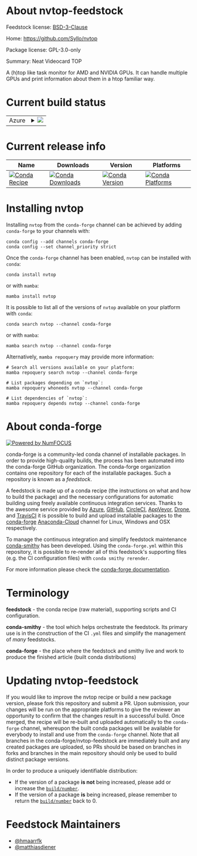 About nvtop-feedstock
=====================

Feedstock license: [BSD-3-Clause](https://github.com/conda-forge/nvtop-feedstock/blob/main/LICENSE.txt)

Home: https://github.com/Syllo/nvtop

Package license: GPL-3.0-only

Summary: Neat Videocard TOP

A (h)top like task monitor for AMD and NVIDIA GPUs. It can handle multiple
GPUs and print information about them in a htop familiar way.


Current build status
====================


<table>
    
  <tr>
    <td>Azure</td>
    <td>
      <details>
        <summary>
          <a href="https://dev.azure.com/conda-forge/feedstock-builds/_build/latest?definitionId=16489&branchName=main">
            <img src="https://dev.azure.com/conda-forge/feedstock-builds/_apis/build/status/nvtop-feedstock?branchName=main">
          </a>
        </summary>
        <table>
          <thead><tr><th>Variant</th><th>Status</th></tr></thead>
          <tbody><tr>
              <td>linux_64</td>
              <td>
                <a href="https://dev.azure.com/conda-forge/feedstock-builds/_build/latest?definitionId=16489&branchName=main">
                  <img src="https://dev.azure.com/conda-forge/feedstock-builds/_apis/build/status/nvtop-feedstock?branchName=main&jobName=linux&configuration=linux%20linux_64_" alt="variant">
                </a>
              </td>
            </tr><tr>
              <td>linux_aarch64</td>
              <td>
                <a href="https://dev.azure.com/conda-forge/feedstock-builds/_build/latest?definitionId=16489&branchName=main">
                  <img src="https://dev.azure.com/conda-forge/feedstock-builds/_apis/build/status/nvtop-feedstock?branchName=main&jobName=linux&configuration=linux%20linux_aarch64_" alt="variant">
                </a>
              </td>
            </tr><tr>
              <td>linux_ppc64le</td>
              <td>
                <a href="https://dev.azure.com/conda-forge/feedstock-builds/_build/latest?definitionId=16489&branchName=main">
                  <img src="https://dev.azure.com/conda-forge/feedstock-builds/_apis/build/status/nvtop-feedstock?branchName=main&jobName=linux&configuration=linux%20linux_ppc64le_" alt="variant">
                </a>
              </td>
            </tr>
          </tbody>
        </table>
      </details>
    </td>
  </tr>
</table>

Current release info
====================

| Name | Downloads | Version | Platforms |
| --- | --- | --- | --- |
| [![Conda Recipe](https://img.shields.io/badge/recipe-nvtop-green.svg)](https://anaconda.org/conda-forge/nvtop) | [![Conda Downloads](https://img.shields.io/conda/dn/conda-forge/nvtop.svg)](https://anaconda.org/conda-forge/nvtop) | [![Conda Version](https://img.shields.io/conda/vn/conda-forge/nvtop.svg)](https://anaconda.org/conda-forge/nvtop) | [![Conda Platforms](https://img.shields.io/conda/pn/conda-forge/nvtop.svg)](https://anaconda.org/conda-forge/nvtop) |

Installing nvtop
================

Installing `nvtop` from the `conda-forge` channel can be achieved by adding `conda-forge` to your channels with:

```
conda config --add channels conda-forge
conda config --set channel_priority strict
```

Once the `conda-forge` channel has been enabled, `nvtop` can be installed with `conda`:

```
conda install nvtop
```

or with `mamba`:

```
mamba install nvtop
```

It is possible to list all of the versions of `nvtop` available on your platform with `conda`:

```
conda search nvtop --channel conda-forge
```

or with `mamba`:

```
mamba search nvtop --channel conda-forge
```

Alternatively, `mamba repoquery` may provide more information:

```
# Search all versions available on your platform:
mamba repoquery search nvtop --channel conda-forge

# List packages depending on `nvtop`:
mamba repoquery whoneeds nvtop --channel conda-forge

# List dependencies of `nvtop`:
mamba repoquery depends nvtop --channel conda-forge
```


About conda-forge
=================

[![Powered by
NumFOCUS](https://img.shields.io/badge/powered%20by-NumFOCUS-orange.svg?style=flat&colorA=E1523D&colorB=007D8A)](https://numfocus.org)

conda-forge is a community-led conda channel of installable packages.
In order to provide high-quality builds, the process has been automated into the
conda-forge GitHub organization. The conda-forge organization contains one repository
for each of the installable packages. Such a repository is known as a *feedstock*.

A feedstock is made up of a conda recipe (the instructions on what and how to build
the package) and the necessary configurations for automatic building using freely
available continuous integration services. Thanks to the awesome service provided by
[Azure](https://azure.microsoft.com/en-us/services/devops/), [GitHub](https://github.com/),
[CircleCI](https://circleci.com/), [AppVeyor](https://www.appveyor.com/),
[Drone](https://cloud.drone.io/welcome), and [TravisCI](https://travis-ci.com/)
it is possible to build and upload installable packages to the
[conda-forge](https://anaconda.org/conda-forge) [Anaconda-Cloud](https://anaconda.org/)
channel for Linux, Windows and OSX respectively.

To manage the continuous integration and simplify feedstock maintenance
[conda-smithy](https://github.com/conda-forge/conda-smithy) has been developed.
Using the ``conda-forge.yml`` within this repository, it is possible to re-render all of
this feedstock's supporting files (e.g. the CI configuration files) with ``conda smithy rerender``.

For more information please check the [conda-forge documentation](https://conda-forge.org/docs/).

Terminology
===========

**feedstock** - the conda recipe (raw material), supporting scripts and CI configuration.

**conda-smithy** - the tool which helps orchestrate the feedstock.
                   Its primary use is in the construction of the CI ``.yml`` files
                   and simplify the management of *many* feedstocks.

**conda-forge** - the place where the feedstock and smithy live and work to
                  produce the finished article (built conda distributions)


Updating nvtop-feedstock
========================

If you would like to improve the nvtop recipe or build a new
package version, please fork this repository and submit a PR. Upon submission,
your changes will be run on the appropriate platforms to give the reviewer an
opportunity to confirm that the changes result in a successful build. Once
merged, the recipe will be re-built and uploaded automatically to the
`conda-forge` channel, whereupon the built conda packages will be available for
everybody to install and use from the `conda-forge` channel.
Note that all branches in the conda-forge/nvtop-feedstock are
immediately built and any created packages are uploaded, so PRs should be based
on branches in forks and branches in the main repository should only be used to
build distinct package versions.

In order to produce a uniquely identifiable distribution:
 * If the version of a package **is not** being increased, please add or increase
   the [``build/number``](https://docs.conda.io/projects/conda-build/en/latest/resources/define-metadata.html#build-number-and-string).
 * If the version of a package **is** being increased, please remember to return
   the [``build/number``](https://docs.conda.io/projects/conda-build/en/latest/resources/define-metadata.html#build-number-and-string)
   back to 0.

Feedstock Maintainers
=====================

* [@hmaarrfk](https://github.com/hmaarrfk/)
* [@matthiasdiener](https://github.com/matthiasdiener/)

